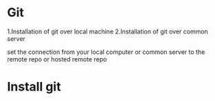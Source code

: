 # Git
1.Installation of git over local machine
2.Installation of git over common server

set the connection from your local computer or common server to the remote repo or hosted remote repo


# Install git

